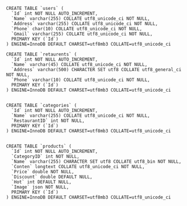 
    CREATE TABLE `users` (
      `Id` int NOT NULL AUTO_INCREMENT,
      `Name` varchar(255) COLLATE utf8_unicode_ci NOT NULL,
      `Address` varchar(255) COLLATE utf8_unicode_ci NOT NULL,
      `Phone` char(10) COLLATE utf8_unicode_ci NOT NULL,
      `Gmail` varchar(255) COLLATE utf8_unicode_ci NOT NULL,
      PRIMARY KEY (`Id`)
    ) ENGINE=InnoDB DEFAULT CHARSET=utf8mb3 COLLATE=utf8_unicode_ci

    CREATE TABLE `retaurents` (
      `Id` int NOT NULL AUTO_INCREMENT,
      `Name` varchar(45) COLLATE utf8_unicode_ci NOT NULL,
      `Address` varchar(500) CHARACTER SET utf8 COLLATE utf8_general_ci NOT NULL,
      `Phone` varchar(10) COLLATE utf8_unicode_ci NOT NULL,
      PRIMARY KEY (`Id`)
    ) ENGINE=InnoDB DEFAULT CHARSET=utf8mb3 COLLATE=utf8_unicode_ci


    CREATE TABLE `categories` (
      `Id` int NOT NULL AUTO_INCREMENT,
      `Name` varchar(255) COLLATE utf8_unicode_ci NOT NULL,
      `RestaurantID` int NOT NULL,
      PRIMARY KEY (`Id`)
    ) ENGINE=InnoDB DEFAULT CHARSET=utf8mb3 COLLATE=utf8_unicode_ci


    CREATE TABLE `products` (
      `Id` int NOT NULL AUTO_INCREMENT,
      `CategoryID` int NOT NULL,
      `Name` varchar(255) CHARACTER SET utf8 COLLATE utf8_bin NOT NULL,
      `Conten` longtext COLLATE utf8_unicode_ci NOT NULL,
      `Price` double NOT NULL,
      `Discount` double DEFAULT NULL,
      `Hot` int DEFAULT NULL,
      `Image` json NOT NULL,
      PRIMARY KEY (`Id`)
    ) ENGINE=InnoDB DEFAULT CHARSET=utf8mb3 COLLATE=utf8_unicode_ci
